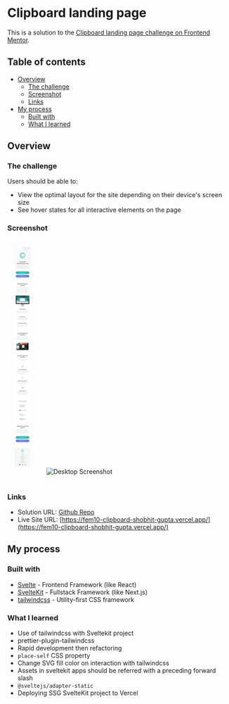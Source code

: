 # Clipboard landing page

This is a solution to the [Clipboard landing page challenge on Frontend Mentor](https://www.frontendmentor.io/challenges/clipboard-landing-page-5cc9bccd6c4c91111378ecb9).

## Table of contents

- [Overview](#overview)
  - [The challenge](#the-challenge)
  - [Screenshot](#screenshot)
  - [Links](#links)
- [My process](#my-process)
  - [Built with](#built-with)
  - [What I learned](#what-i-learned)

## Overview

### The challenge

Users should be able to:

- View the optimal layout for the site depending on their device's screen size
- See hover states for all interactive elements on the page

### Screenshot

<img src="./screenshots/mobile.png" alt="Mobile Screenshot" height="500px" style="margin: 16px">
<img src="./screenshots/desktop.png" alt="Desktop Screenshot" height="500px" style="margin: 16px">

### Links

- Solution URL: [Github Repo](https://github.com/shobhit-gupta/fem10-clipboard/tree/main)
- Live Site URL: [https://fem10-clipboard-shobhit-gupta.vercel.app/](https://fem10-clipboard-shobhit-gupta.vercel.app/)

## My process

### Built with

- [Svelte](https://svelte.dev/) - Frontend Framework (like React)
- [SvelteKit](https://kit.svelte.dev/) - Fullstack Framework (like Next.js)
- [tailwindcss](https://tailwindcss.com/) - Utility-first CSS framework

### What I learned

- Use of tailwindcss with Sveltekit project
- prettier-plugin-tailwindcss
- Rapid development then refactoring
- `place-self` CSS property
- Change SVG fill color on interaction with tailwindcss
- Assets in sveltekit apps should be referred with a preceding forward slash
- `@sveltejs/adapter-static`
- Deploying SSG SvelteKit project to Vercel
